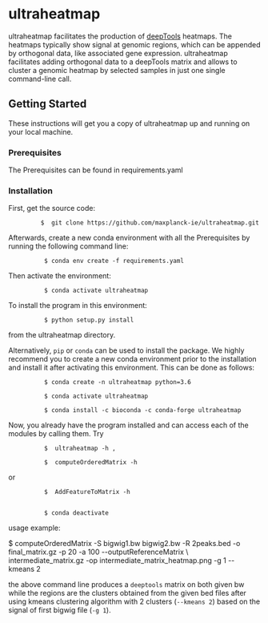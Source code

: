 # ultraheatmap

ultraheatmap facilitates the production of [deepTools](https://github.com/deeptools/deepTools)
heatmaps. The heatmaps typically show signal at genomic regions, which can be
appended by orthogonal data, like associated gene expression. ultraheatmap
facilitates adding orthogonal data to a deepTools matrix and allows to cluster a
genomic heatmap by selected samples in just one single command-line call.


## Getting Started

These instructions will get you a copy of ultraheatmap up and running on your local machine.

### Prerequisites

The Prerequisites can be found in requirements.yaml

### Installation

First, get the source code:

             $  git clone https://github.com/maxplanck-ie/ultraheatmap.git

Afterwards, create a new conda environment with all the Prerequisites by running the following command line:


              $ conda env create -f requirements.yaml


Then activate the environment:

              $ conda activate ultraheatmap

To install the program in this environment:

              $ python setup.py install
from the ultraheatmap directory.


Alternatively, `pip` or `conda` can be used to install the package. We highly recommend you to create a new conda environment prior to the installation and install it after activating this environment. This can be done as follows:

              $ conda create -n ultraheatmap python=3.6

              $ conda activate ultraheatmap

              $ conda install -c bioconda -c conda-forge ultraheatmap


Now, you already have the program installed and can access each of the modules by calling them. Try

              $  ultraheatmap -h ,

              $  computeOrderedMatrix -h

or

              $  AddFeatureToMatrix -h


              $ conda deactivate


usage example:

  $ computeOrderedMatrix -S bigwig1.bw bigwig2.bw -R 2peaks.bed -o final_matrix.gz -p 20 -a 100 --outputReferenceMatrix \     intermediate_matrix.gz -op intermediate_matrix_heatmap.png -g 1 --kmeans 2

  the above command line produces a `deeptools` matrix on both given bw while the regions are the clusters obtained from the given bed files after using kmeans clustering algorithm with 2 clusters (`--kmeans 2`) based on the signal of first bigwig file (`-g 1`).
